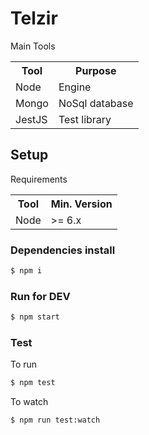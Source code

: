 # Telzir

Main Tools

<table>
    <tbody>
        <tr>
            <th>Tool</th>
            <th>Purpose</th>
        </tr>
        <tr>
            <td>Node</td>
            <td>Engine</td>
        </tr>
        <tr>
            <td>Mongo</td>
            <td>NoSql database</td>
        </tr>
        <tr>
            <td>JestJS</td>
            <td>Test library</td>
        </tr>
    </tbody>
</table>

## Setup

Requirements

<table>
    <tbody>
        <tr>
            <th>Tool</th>
            <th>Min. Version</th>
        </tr>
        <tr>
            <td>Node</td>
            <td>>= 6.x</td>
        </tr>
    </tbody>
</table>

### Dependencies install

```bash
$ npm i
```

### Run for DEV

```bash
$ npm start
```

### Test

To run

```bash
$ npm test
```

To watch

```bash
$ npm run test:watch
```
